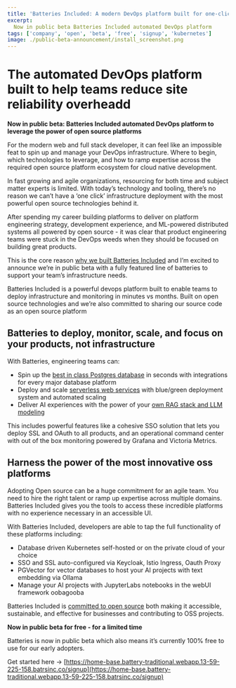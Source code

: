 ```yaml
---
title: 'Batteries Included: A modern DevOps platform built for one-click deployments, Postgres to RAG stacks'
excerpt:
  Now in public beta Batteries Included automated DevOps platform
tags: ['company', 'open', 'beta', 'free', 'signup', 'kubernetes']
image: ./public-beta-announcement/install_screenshot.png
---
```


# The automated DevOps platform built to help teams reduce site reliability overheadd

**Now in public beta: Batteries Included automated DevOps platform to leverage the power of open source platforms**

For the modern web and full stack developer, it can feel like an impossible feat to spin up and manage your DevOps infrastructure. Where to begin, which technologies to leverage, and how to ramp expertise across the required open source platform ecosystem for cloud native development.

In fast growing and agile organizations, resourcing for both time and subject matter experts is limited. With today’s technology and tooling, there’s no reason we can’t have a ‘one click’ infrastructure deployment with the most powerful open source technologies behind it. 

After spending my career building platforms to deliver on platform engineering strategy, development experience, and ML-powered distributed systems all powered by open source - it was clear that product engineering teams were stuck in the DevOps weeds when they should be focused on building great products.

This is the core reason [why we built Batteries Included](https://www.batteriesincl.com/posts/open-source-payoff) and I’m excited to announce we’re in public beta with a fully featured line of batteries to support your team’s infrastructure needs. 

Batteries Included is a powerful devops platform built to enable teams to deploy infrastructure and monitoring in minutes vs months. Built on open source technologies and we’re also committed to sharing our source code as an open source platform 

## Batteries to deploy, monitor, scale, and focus on your products, not infrastructure

With Batteries, engineering teams can: 

* Spin up the [best in class Postgres database](https://www.batteriesincl.com/solutions/database) in seconds with integrations for every major database platform   
* Deploy and scale [serverless web services](https://www.batteriesincl.com/solutions/web-deploy) with blue/green deployment system and automated scaling   
* Deliver AI experiences with the power of your [own RAG stack and LLM modeling](https://www.batteriesincl.com/solutions/ai)

This includes powerful features like a cohesive SSO solution that lets you deploy SSL and OAuth to all products, and an operational command center with out of the box monitoring powered by Grafana and Victoria Metrics.

## Harness the power of the most innovative oss platforms

Adopting Open source can be a huge commitment for an agile team. You need to hire the right talent or ramp up expertise across multiple domains. Batteries Included gives you the tools to access these incredible platforms with no experience necessary in an accessible UI.

With Batteries Included, developers are able to tap the full functionality of these platforms including:

* Database driven Kubernetes self-hosted or on the private cloud of your choice  
* SSO and SSL auto-configured via Keycloak, Istio Ingress, Oauth Proxy   
* PGVector for vector databases to host your AI projects with text embedding via Ollama  
* Manage your AI projects with JupyterLabs notebooks in the webUI framework oobagooba

Batteries Included is [committed to open source](https://www.batteriesincl.com/posts/open-source-payoff) both making it accessible, sustainable, and effective for businesses and contributing to OSS projects. 

**Now in public beta for free - for a limited time**

Batteries is now in public beta which also means it’s currently 100% free to use for our early adopters.

Get started here → [https://home-base.battery-traditional.webapp.13-59-225-158.batrsinc.co/signup](https://home-base.battery-traditional.webapp.13-59-225-158.batrsinc.co/signup) 

